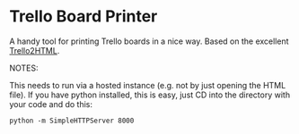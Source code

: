 Trello Board Printer
===

A handy tool for printing Trello boards in a nice way. Based on the excellent [Trello2HTML](https://github.com/tianshuo/Trello).

NOTES:

This needs to run via a hosted instance (e.g. not by just opening the HTML file). If you have python installed, this is easy, just CD into the directory with your code and do this:

`python -m SimpleHTTPServer 8000`
